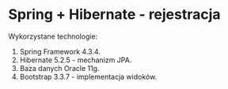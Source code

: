 # Spring + Hibernate - rejestracja

Wykorzystane technologie:
1. Spring Framework 4.3.4.
2. Hibernate 5.2.5 - mechanizm JPA.
3. Baza danych Oracle 11g.
4. Bootstrap 3.3.7 - implementacja widoków.
